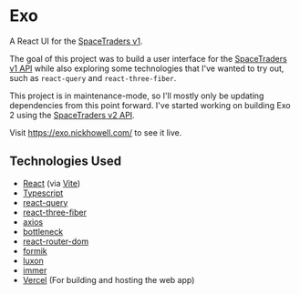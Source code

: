 # Exo

A React UI for the [SpaceTraders v1](https://spacetraders.io).

The goal of this project was to build a user interface for the [SpaceTraders v1 API](https://api.spacetraders.io/v1) while also exploring some technologies that I've wanted to try out, such as `react-query` and `react-three-fiber`.

This project is in maintenance-mode, so I'll mostly only be updating dependencies from this point forward. I've started working on building Exo 2 using the [SpaceTraders v2 API](https://api.spacetraders.io/v2).

Visit https://exo.nickhowell.com/ to see it live.

## Technologies Used

- [React](https://reactjs.org/) (via [Vite](https://vitejs.dev/))
- [Typescript](https://www.typescriptlang.org/)
- [react-query](https://react-query.tanstack.com/)
- [react-three-fiber](https://docs.pmnd.rs/react-three-fiber)
- [axios](https://github.com/axios/axios)
- [bottleneck](https://github.com/SGrondin/bottleneck)
- [react-router-dom](https://reactrouter.com/web)
- [formik](https://formik.org/)
- [luxon](https://moment.github.io/luxon/)
- [immer](https://immerjs.github.io/immer/)
- [Vercel](https://vercel.com) (For building and hosting the web app)
